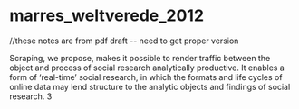 # marres_weltverede_2012

//these notes are from pdf draft -- need to get proper version

Scraping, we propose, makes it possible to render traffic between the object and process of social research analytically productive. It enables a form of ‘real-time’ social research, in which the formats and life cycles of online data may lend structure to the analytic objects and findings of social research. 3